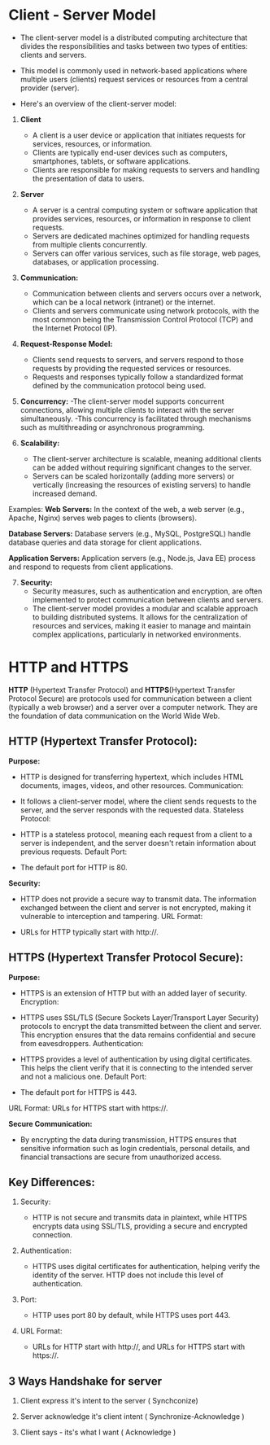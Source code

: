 # Client - Server Model
- The client-server model is a distributed computing architecture that divides the responsibilities and tasks between two types of entities: clients and servers.
  
- This model is commonly used in network-based applications where multiple users (clients) request services or resources from a central provider (server).
  
-  Here's an overview of the client-server model:

1. **Client** 
   - A client is a user device or application that initiates requests for services, resources, or information.
   - Clients are typically end-user devices such as computers, smartphones, tablets, or software applications.
   - Clients are responsible for making requests to servers and handling the presentation of data to users.

2. **Server**
   - A server is a central computing system or software application that provides services, resources, or information in response to client requests.
   - Servers are dedicated machines optimized for handling requests from multiple clients concurrently.
   - Servers can offer various services, such as file storage, web pages, databases, or application processing.


3. **Communication:**
   - Communication between clients and servers occurs over a network, which can be a local network (intranet) or the internet.
   - Clients and servers communicate using network protocols, with the most common being the Transmission Control Protocol (TCP) and the Internet Protocol (IP).
  
4. **Request-Response Model:**
     - Clients send requests to servers, and servers respond to those requests by providing the requested services or resources.
    - Requests and responses typically follow a standardized format defined by the communication protocol being used.

5. **Concurrency:**
    -The client-server model supports concurrent connections, allowing multiple clients to interact with the server simultaneously.
    -This concurrency is facilitated through mechanisms such as multithreading or asynchronous programming.

6. **Scalability:**
    - The client-server architecture is scalable, meaning additional clients can be added without requiring significant changes to the server.
    - Servers can be scaled horizontally (adding more servers) or vertically (increasing the resources of existing servers) to handle increased demand.

Examples:
**Web Servers:** In the context of the web, a web server (e.g., Apache, Nginx) serves web pages to clients (browsers).

**Database Servers:** Database servers (e.g., MySQL, PostgreSQL) handle database queries and data storage for client applications.

**Application Servers:** Application servers (e.g., Node.js, Java EE) process and respond to requests from client applications.

7. **Security:**
    - Security measures, such as authentication and encryption, are often implemented to protect communication between clients and servers.
    - The client-server model provides a modular and scalable approach to building distributed systems. It allows for the centralization of resources and services, making it easier to manage and maintain complex applications, particularly in networked environments.
















# HTTP and HTTPS

**HTTP** (Hypertext Transfer Protocol) and **HTTPS**(Hypertext Transfer Protocol Secure) are protocols used for communication between a client (typically a web browser) and a server over a computer network. They are the foundation of data communication on the World Wide Web.

## HTTP (Hypertext Transfer Protocol):

**Purpose:**

- HTTP is designed for transferring hypertext, which includes HTML documents, images, videos, and other resources.
  Communication:

- It follows a client-server model, where the client sends requests to the server, and the server responds with the requested data.
  Stateless Protocol:

- HTTP is a stateless protocol, meaning each request from a client to a server is independent, and the server doesn't retain information about previous requests.
  Default Port:

- The default port for HTTP is 80.

**Security:**

- HTTP does not provide a secure way to transmit data. The information exchanged between the client and server is not encrypted, making it vulnerable to interception and tampering.
  URL Format:

- URLs for HTTP typically start with http://.

## HTTPS (Hypertext Transfer Protocol Secure):

**Purpose:**

- HTTPS is an extension of HTTP but with an added layer of security.
  Encryption:

- HTTPS uses SSL/TLS (Secure Sockets Layer/Transport Layer Security) protocols to encrypt the data transmitted between the client and server. This encryption ensures that the data remains confidential and secure from eavesdroppers.
  Authentication:

- HTTPS provides a level of authentication by using digital certificates. This helps the client verify that it is connecting to the intended server and not a malicious one.
  Default Port:

- The default port for HTTPS is 443.

URL Format: URLs for HTTPS start with https://.

**Secure Communication:**

- By encrypting the data during transmission, HTTPS ensures that sensitive information such as login credentials, personal details, and financial transactions are secure from unauthorized access.

## Key Differences:

1. Security:
   - HTTP is not secure and transmits data in plaintext, while HTTPS encrypts data using SSL/TLS, providing a secure and encrypted connection.

2. Authentication:
   - HTTPS uses digital certificates for authentication, helping verify the identity of the server. HTTP does not include this level of authentication.

3. Port:
   - HTTP uses port 80 by default, while HTTPS uses port 443.

4. URL Format:
   - URLs for HTTP start with http://, and URLs for HTTPS start with https://.




## 3 Ways Handshake for server
1. Client express it's intent to the server ( Synchconize)
   
2. Server acknowledge it's client intent ( Synchronize-Acknowledge )
   
3. Client says - its's what I want ( Acknowledge )
